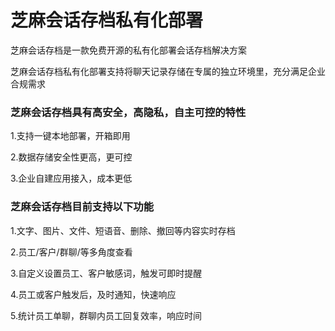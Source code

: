 # 芝麻会话存档私有化部署

芝麻会话存档是一款免费开源的私有化部署会话存档解决方案

芝麻会话存档私有化部署支持将聊天记录存储在专属的独立环境里，充分满足企业合规需求

### 芝麻会话存档具有高安全，高隐私，自主可控的特性

1.支持一键本地部署，开箱即用

2.数据存储安全性更高，更可控

3.企业自建应用接入，成本更低

### 芝麻会话存档目前支持以下功能

1.文字、图片、文件、短语音、删除、撤回等内容实时存档

2.员工/客户/群聊/等多角度查看

3.自定义设置员工、客户敏感词，触发可即时提醒

4.员工或客户触发后，及时通知，快速响应

5.统计员工单聊，群聊内员工回复效率，响应时间
